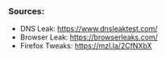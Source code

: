 ### Sources:

  - DNS Leak: https://www.dnsleaktest.com/
  - Browser Leak: https://browserleaks.com/
  - Firefox Tweaks: https://mzl.la/2CfNXbX

